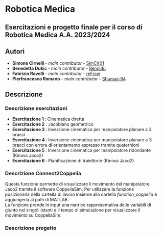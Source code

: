 # Robotica Medica
## Esercitazioni e progetto finale per il corso di Robotica Medica A.A. 2023/2024

## Autori
* **Simone Cirnelli** - *main contributor* - [SimCir01](https://github.com/SimCir01)
* **Benedetta Dukic** - *main contributor* - [Bennidu](https://github.com/Bennidu) 
* **Fabrizio Ravelli** - *main contributor* - [reFraw](https://github.com/reFraw)
* **Pierfrancesco Romano** - *main contributor* - [Shunsui-94](https://github.com/Shunsui-94) 

## Descrizione
### Descrizione esercitazioni
- **Esercitazione 1** : Cinematica diretta
- **Esercitazione 2** : Jacobiano geometrico
- **Esercitazione 3** : Inversione cinematica per manipolatore planare a 3 bracci
- **Esercitazione 4** : Inversione cinematica per manipolatore planare a 3 bracci con errore di orientamento espresso tramite quaternioni
- **Esercitazione 5** : Inversione cinematica per manipolatore ridondante (Kinova Jaco2)
- **Esercitazione 6** : Pianificazione di traiettorie (Kinova Jaco2)

### Descrizione Connect2Coppelia
Questa funzione permette di visualizzare il movimento del manipolatore Jaco2 tramite il software CoppeliaSim. Per utilizzare la funzione posizionarla nella cartella di lavoro insieme alla cartella *function_coppelia* e aggiungerla al path di MATLAB.  
La funzione prende in input una matrice rappresentativa delle variabili di giunto nei singoli istanti e il tempo di simulazione per visualizzare il movimento su CoppeliaSim.
  
### Descrizione progetto

